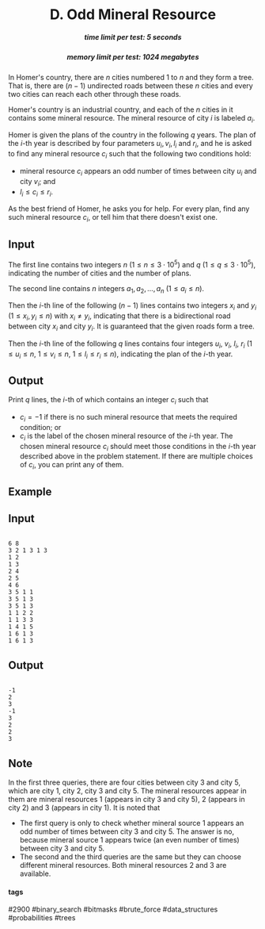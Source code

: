 <h1 style='text-align: center;'> D. Odd Mineral Resource</h1>

<h5 style='text-align: center;'>time limit per test: 5 seconds</h5>
<h5 style='text-align: center;'>memory limit per test: 1024 megabytes</h5>

In Homer's country, there are $n$ cities numbered $1$ to $n$ and they form a tree. That is, there are $(n-1)$ undirected roads between these $n$ cities and every two cities can reach each other through these roads. 

Homer's country is an industrial country, and each of the $n$ cities in it contains some mineral resource. The mineral resource of city $i$ is labeled $a_i$. 

Homer is given the plans of the country in the following $q$ years. The plan of the $i$-th year is described by four parameters $u_i, v_i, l_i$ and $r_i$, and he is asked to find any mineral resource $c_i$ such that the following two conditions hold: 

* mineral resource $c_i$ appears an odd number of times between city $u_i$ and city $v_i$; and
* $l_i \leq c_i \leq r_i$.

As the best friend of Homer, he asks you for help. For every plan, find any such mineral resource $c_i$, or tell him that there doesn't exist one.

## Input

The first line contains two integers $n$ ($1 \leq n \leq 3 \cdot 10^5$) and $q$ ($1 \leq q \leq 3 \cdot 10^5$), indicating the number of cities and the number of plans.

The second line contains $n$ integers $a_1, a_2, \dots, a_n$ ($1 \leq a_i \leq n$).

Then the $i$-th line of the following $(n-1)$ lines contains two integers $x_i$ and $y_i$ ($1 \leq x_i, y_i \leq n$) with $x_i \neq y_i$, indicating that there is a bidirectional road between city $x_i$ and city $y_i$. It is guaranteed that the given roads form a tree.

Then the $i$-th line of the following $q$ lines contains four integers $u_i$, $v_i$, $l_i$, $r_i$ ($1 \leq u_i \leq n$, $1 \leq v_i \leq n$, $1 \leq l_i \leq r_i \leq n$), indicating the plan of the $i$-th year.

## Output

Print $q$ lines, the $i$-th of which contains an integer $c_i$ such that 

* $c_i = {-1}$ if there is no such mineral resource that meets the required condition; or
* $c_i$ is the label of the chosen mineral resource of the $i$-th year. The chosen mineral resource $c_i$ should meet those conditions in the $i$-th year described above in the problem statement. If there are multiple choices of $c_i$, you can print any of them.
## Example

## Input


```

6 8
3 2 1 3 1 3
1 2
1 3
2 4
2 5
4 6
3 5 1 1
3 5 1 3
3 5 1 3
1 1 2 2
1 1 3 3
1 4 1 5
1 6 1 3
1 6 1 3

```
## Output


```

-1
2
3
-1
3
2
2
3
```
## Note

In the first three queries, there are four cities between city $3$ and city $5$, which are city $1$, city $2$, city $3$ and city $5$. The mineral resources appear in them are mineral resources $1$ (appears in city $3$ and city $5$), $2$ (appears in city $2$) and $3$ (appears in city $1$). It is noted that 

* The first query is only to check whether mineral source $1$ appears an odd number of times between city $3$ and city $5$. The answer is no, because mineral source $1$ appears twice (an even number of times) between city $3$ and city $5$.
* The second and the third queries are the same but they can choose different mineral resources. Both mineral resources $2$ and $3$ are available.


#### tags 

#2900 #binary_search #bitmasks #brute_force #data_structures #probabilities #trees 